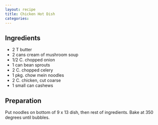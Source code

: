 ```yaml
---
layout: recipe
title: Chicken Hot Dish
categories:
---
```


## Ingredients

- 2 T butter
- 2 cans cream of mushroom soup
- 1/2 C. chopped onion
- 1 can bean sprouts
- 2 C. chopped celery
- 1 pkg. chow mein noodles
- 2 C. chicken, cut coarse
- 1 small can cashews

## Preparation

Put noodles on bottom of 9 x 13 dish, then rest of ingredients.  Bake at 350 degrees until bubbles.